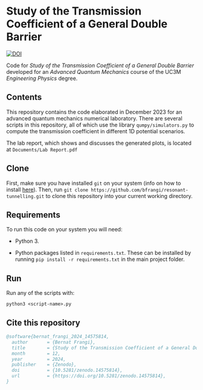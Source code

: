 # Study of the Transmission Coefficient of a General Double Barrier

[![DOI](https://zenodo.org/badge/DOI/10.5281/zenodo.14575814.svg)](https://doi.org/10.5281/zenodo.14575814)

Code for *Study of the Transmission Coefficient of a General Double Barrier* developed for an *Advanced Quantum Mechanics* course of the UC3M *Engineering Physics* degree.

## Contents

This repository contains the code elaborated in December 2023 for an advanced quantum mechanics numerical laboratory. There are several scripts in this repository, all of which use the library `qumpy/simulators.py` to compute the transmission coefficient in different 1D potential scenarios.

The lab report, which shows and discusses the generated plots, is located at ```Documents/Lab Report.pdf```

## Clone
First, make sure you have installed ```git``` on your system (info on how to install [here](https://github.com/git-guides/install-git)). Then, run ```git clone https://github.com/bfrangi/resonant-tunnelling.git``` to clone this repository into your current working directory.

## Requirements

To run this code on your system you will need:

- Python 3.

- Python packages listed in `requirements.txt`. These can be installed by running `pip install -r requirements.txt` in the main project folder.

## Run

Run any of the scripts with:
```
python3 <script-name>.py
```
## Cite this repository

```bibtex
@software{bernat_frangi_2024_14575814,
  author       = {Bernat Frangi},
  title        = {Study of the Transmission Coefficient of a General Double Barrier},
  month        = 12,
  year         = 2024,
  publisher    = {Zenodo},
  doi          = {10.5281/zenodo.14575814},
  url          = {https://doi.org/10.5281/zenodo.14575814},
}
```
